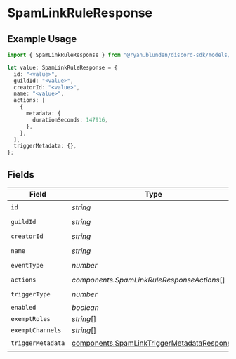 # SpamLinkRuleResponse

## Example Usage

```typescript
import { SpamLinkRuleResponse } from "@ryan.blunden/discord-sdk/models/components";

let value: SpamLinkRuleResponse = {
  id: "<value>",
  guildId: "<value>",
  creatorId: "<value>",
  name: "<value>",
  actions: [
    {
      metadata: {
        durationSeconds: 147916,
      },
    },
  ],
  triggerMetadata: {},
};
```

## Fields

| Field                                                                                                    | Type                                                                                                     | Required                                                                                                 | Description                                                                                              |
| -------------------------------------------------------------------------------------------------------- | -------------------------------------------------------------------------------------------------------- | -------------------------------------------------------------------------------------------------------- | -------------------------------------------------------------------------------------------------------- |
| `id`                                                                                                     | *string*                                                                                                 | :heavy_check_mark:                                                                                       | N/A                                                                                                      |
| `guildId`                                                                                                | *string*                                                                                                 | :heavy_check_mark:                                                                                       | N/A                                                                                                      |
| `creatorId`                                                                                              | *string*                                                                                                 | :heavy_check_mark:                                                                                       | N/A                                                                                                      |
| `name`                                                                                                   | *string*                                                                                                 | :heavy_check_mark:                                                                                       | N/A                                                                                                      |
| `eventType`                                                                                              | *number*                                                                                                 | :heavy_check_mark:                                                                                       | N/A                                                                                                      |
| `actions`                                                                                                | *components.SpamLinkRuleResponseActions*[]                                                               | :heavy_check_mark:                                                                                       | N/A                                                                                                      |
| `triggerType`                                                                                            | *number*                                                                                                 | :heavy_check_mark:                                                                                       | N/A                                                                                                      |
| `enabled`                                                                                                | *boolean*                                                                                                | :heavy_minus_sign:                                                                                       | N/A                                                                                                      |
| `exemptRoles`                                                                                            | *string*[]                                                                                               | :heavy_minus_sign:                                                                                       | N/A                                                                                                      |
| `exemptChannels`                                                                                         | *string*[]                                                                                               | :heavy_minus_sign:                                                                                       | N/A                                                                                                      |
| `triggerMetadata`                                                                                        | [components.SpamLinkTriggerMetadataResponse](../../models/components/spamlinktriggermetadataresponse.md) | :heavy_check_mark:                                                                                       | N/A                                                                                                      |